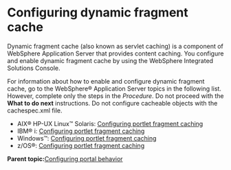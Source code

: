 # Configuring dynamic fragment cache

Dynamic fragment cache \(also known as servlet caching\) is a component of WebSphere Application Server that provides content caching. You configure and enable dynamic fragment cache by using the WebSphere Integrated Solutions Console.

For information about how to enable and configure dynamic fragment cache, go to the WebSphere® Application Server topics in the following list. However, complete only the steps in the *Procedure*. Do not proceed with the **What to do next** instructions. Do not configure cacheable objects with the cachespec.xml file.

-   AIX® HP-UX Linux™ Solaris: [Configuring portlet fragment caching](http://pic.dhe.ibm.com/infocenter/wasinfo/v8r5/topic/com.ibm.websphere.nd.doc/ae/tdyn_portletcaching.html)
-   IBM® i: [Configuring portlet fragment caching](http://pic.dhe.ibm.com/infocenter/wasinfo/v8r5/topic/com.ibm.websphere.nd.iseries.doc/ae/tdyn_portletcaching.html)
-   Windows™: [Configuring portlet fragment caching](http://pic.dhe.ibm.com/infocenter/wasinfo/v8r5/topic/com.ibm.websphere.nd.doc/ae/tdyn_portletcaching.html)
-   z/OS®: [Configuring portlet fragment caching](http://pic.dhe.ibm.com/infocenter/wasinfo/v8r5/topic/com.ibm.websphere.zseries.doc/ae/tdyn_portletcaching.html)

**Parent topic:**[Configuring portal behavior](../admin-system/adptlcfg.md)

